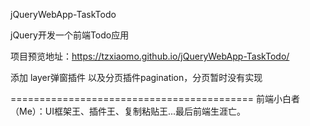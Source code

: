 jQueryWebApp-TaskTodo

jQuery开发一个前端Todo应用

项目预览地址：https://tzxiaomo.github.io/jQueryWebApp-TaskTodo/

添加 layer弹窗插件 以及分页插件pagination，分页暂时没有实现

==========================================
前端小白者（Me）：UI框架王、插件王、复制粘贴王...最后前端生涯亡。
